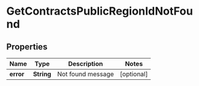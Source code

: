 
# GetContractsPublicRegionIdNotFound

## Properties
Name | Type | Description | Notes
------------ | ------------- | ------------- | -------------
**error** | **String** | Not found message |  [optional]




